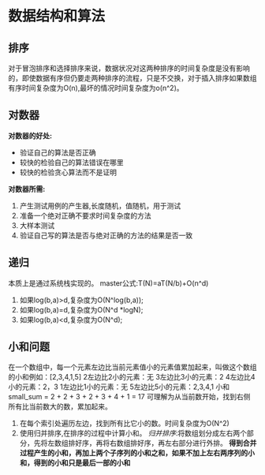 # 数据结构和算法
## 排序
  对于冒泡排序和选择排序来说，数据状况对这两种排序的时间复杂度是没有影响的，即使数据有序但仍要走两种排序的流程，只是不交换，对于插入排序如果数组有序时间复杂度为O(n),最坏的情况时间复杂度为o(n^2)。
## 对数器
**对数器的好处:**
- 验证自己的算法是否正确
- 较快的检验自己的算法错误在哪里
- 较快的检验贪心算法而不是证明

**对数器所需:**
1. 产生测试用例的产生器,长度随机，值随机，用于测试
2. 准备一个绝对正确不要求时间复杂度的方法
3. 大样本测试
4. 验证自己写的算法是否与绝对正确的方法的结果是否一致
## 递归
本质上是通过系统栈实现的。
master公式:T(N)=aT(N/b)+O(n^d)
1. 如果log(b,a)>d,复杂度为O(N^log(b,a));
2. 如果log(b,a)=d,复杂度为O(N^d *logN);
3. 如果log(b,a)<d,复杂度为O(N^d);
## 小和问题
在一个数组中，每一个元素左边比当前元素值小的元素值累加起来，叫做这个数组的小和例如：[2,3,4,1,5]
2左边比2小的元素：无
3左边比3小的元素：2
4左边比4小的元素：2，3
1左边比1小的元素：无
5左边比5小的元素：2,3,4,1
小和small_sum = 2 + 2 + 3 + 2 + 3 + 4 + 1 = 17
可理解为从当前数开始，找到右侧所有比当前数大的数，累加起来。
1. 在每个索引处遍历左边，找到所有比它小的数。时间复杂度为O(N^2)
2. 使用归并排序,在排序的过程中计算小和。
*归并排序*:将数组划分成左右两个部分，先将左数组排好序，再将右数组排好序，再左右部分进行外排。
**得到合并过程产生的小和，再加上两个子序列的小和之和，如果不加上左右两序列的小和，得到的小和只是最后一部的小和**

 

